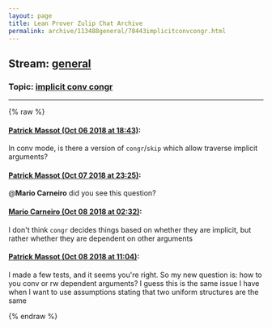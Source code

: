 ```yaml
---
layout: page
title: Lean Prover Zulip Chat Archive 
permalink: archive/113488general/78443implicitconvcongr.html
---
```


## Stream: [general](index.html)
### Topic: [implicit conv congr](78443implicitconvcongr.html)

---


{% raw %}
#### [ Patrick Massot (Oct 06 2018 at 18:43)](https://leanprover.zulipchat.com/#narrow/stream/113488-general/topic/implicit%20conv%20congr/near/135318034):
In conv mode, is there a version of `congr`/`skip` which allow traverse implicit arguments?

#### [ Patrick Massot (Oct 07 2018 at 23:25)](https://leanprover.zulipchat.com/#narrow/stream/113488-general/topic/implicit%20conv%20congr/near/135366301):
@**Mario Carneiro** did you see this question?

#### [ Mario Carneiro (Oct 08 2018 at 02:32)](https://leanprover.zulipchat.com/#narrow/stream/113488-general/topic/implicit%20conv%20congr/near/135372046):
I don't think `congr` decides things based on whether they are implicit, but rather whether they are dependent on other arguments

#### [ Patrick Massot (Oct 08 2018 at 11:04)](https://leanprover.zulipchat.com/#narrow/stream/113488-general/topic/implicit%20conv%20congr/near/135389727):
I made a few tests, and it seems you're right. So my new question is: how to you conv or rw dependent arguments? I guess this is the same issue I have when I want to use assumptions stating that two uniform structures are the same


{% endraw %}
